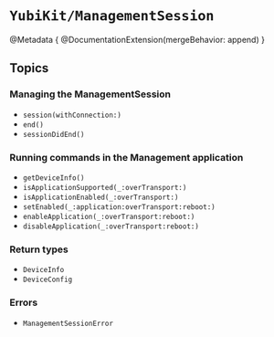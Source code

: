 # ``YubiKit/ManagementSession``

@Metadata {
    @DocumentationExtension(mergeBehavior: append)
}

## Topics

### Managing the ManagementSession

- ``session(withConnection:)``
- ``end()``
- ``sessionDidEnd()``

### Running commands in the Management application

- ``getDeviceInfo()``
- ``isApplicationSupported(_:overTransport:)``
- ``isApplicationEnabled(_:overTransport:)``
- ``setEnabled(_:application:overTransport:reboot:)``
- ``enableApplication(_:overTransport:reboot:)``
- ``disableApplication(_:overTransport:reboot:)``

### Return types

- ``DeviceInfo``
- ``DeviceConfig``

### Errors

- ``ManagementSessionError``
